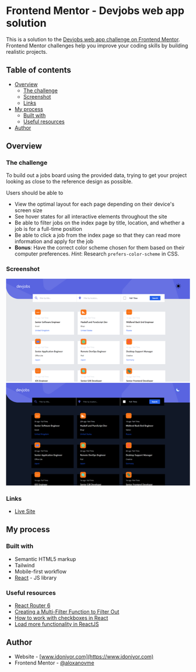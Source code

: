 # Frontend Mentor - Devjobs web app solution

This is a solution to the [Devjobs web app challenge on Frontend Mentor](https://www.frontendmentor.io/challenges/devjobs-web-app-HuvC_LP4l). Frontend Mentor challenges help you improve your coding skills by building realistic projects.

## Table of contents

- [Overview](#overview)
  - [The challenge](#the-challenge)
  - [Screenshot](#screenshot)
  - [Links](#links)
- [My process](#my-process)
  - [Built with](#built-with)
  - [Useful resources](#useful-resources)
- [Author](#author)

## Overview

### The challenge

To build out a jobs board using the provided data, trying to get your project looking as close to the reference design as possible.

Users should be able to

- View the optimal layout for each page depending on their device's screen size
- See hover states for all interactive elements throughout the site
- Be able to filter jobs on the index page by title, location, and whether a job is for a full-time position
- Be able to click a job from the index page so that they can read more information and apply for the job
- **Bonus**: Have the correct color scheme chosen for them based on their computer preferences. _Hint_: Research `prefers-color-scheme` in CSS.

### Screenshot

![Reference preview](./preview.png)
![Reference preview](./preview02.png)

### Links

- [Live Site](https://devjobs-web-app-sable.vercel.app/)

## My process

### Built with

- Semantic HTML5 markup
- Tailwind
- Mobile-first workflow
- [React](https://reactjs.org/) - JS library

### Useful resources

- [React Router 6](https://youtu.be/nDGA3km5He4)
- [Creating a Multi-Filter Function to Filter Out](https://betterprogramming.pub/creating-a-multi-filter-function-to-filter-out-multiple-attributes-javascript-react-rails-5aad8e272142)
- [How to work with checkboxes in React](https://dev.to/collegewap/how-to-work-with-checkboxes-in-react-44bc)
- [Load more functionality in ReactJS](https://levelup.gitconnected.com/load-more-functionality-in-reactjs-82446862bc06)

## Author

- Website - [www.idoniyor.com](https://www.idoniyor.com)
- Frontend Mentor - [@aloxanovme](https://www.frontendmentor.io/profile/aloxanovme)
